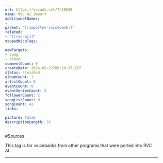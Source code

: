 ```yaml
---
url: https://vocadb.net/T/10639
name: RVC AI import
additionalNames: 
- 
parent: "[[imported-voicebank]]"
related:
- "[[rvc-ai]]"
mappedNicoTags:

newTargets:
- song
- album
commentCount: 0
createDate: 2024-06-22T00:10:37.527
status: Finished
albumCount: 1
artistCount: 0
eventCount: 0
eventSeriesCount: 0
followerCount: 2
songListCount: 0
songCount: 42
links: 

picture: false
descriptionLength: 76
---
```


#Sources

This tag is for voicebanks from other programs that were ported into RVC AI.

---

